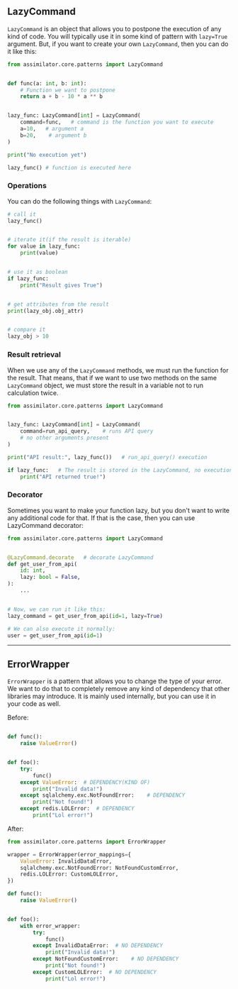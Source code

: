 ## LazyCommand

`LazyCommand` is an object that allows you to postpone the execution of any kind of code.
You will typically use it in some kind of pattern with `lazy=True` argument. But, if you want to create your own `LazyCommand`, then
you can do it like this:

```Python
from assimilator.core.patterns import LazyCommand


def func(a: int, b: int):
    # Function we want to postpone
    return a + b - 10 * a ** b


lazy_func: LazyCommand[int] = LazyCommand(
    command=func,   # command is the function you want to execute
    a=10,   # argument a
    b=20,    # argument b
)

print("No execution yet")

lazy_func() # function is executed here
```


### Operations

You can do the following things with `LazyCommand`:

```Python
# call it
lazy_func()


# iterate it(if the result is iterable)
for value in lazy_func:
    print(value)


# use it as boolean
if lazy_func:
    print("Result gives True")


# get attributes from the result
print(lazy_obj.obj_attr)


# compare it
lazy_obj > 10
```

### Result retrieval

When we use any of the `LazyCommand` methods, we must run the function for the result. That means, that if we want
to use two methods on the same `LazyCommand` object, we must store the result in a variable not to run calculation twice.

```Python
from assimilator.core.patterns import LazyCommand


lazy_func: LazyCommand[int] = LazyCommand(
    command=run_api_query,    # runs API query
    # no other arguments present
)

print("API result:", lazy_func())   # run_api_query() execution

if lazy_func:   # The result is stored in the LazyCommand, no execution needed
    print("API returned true!")
```

### Decorator

Sometimes you want to make your function lazy, but you don't want to write any additional code for that. If that is the
case, then you can use LazyCommand decorator:

```Python
from assimilator.core.patterns import LazyCommand


@LazyCommand.decorate   # decorate LazyCommand 
def get_user_from_api(
    id: int,
    lazy: bool = False,
):
    ...


# Now, we can run it like this:
lazy_command = get_user_from_api(id=1, lazy=True)

# We can also execute it normally:
user = get_user_from_api(id=1)
```

-----------------------------

## ErrorWrapper

`ErrorWrapper` is a pattern that allows you to change the type of your error. We want to do that to completely remove any
kind of dependency that other libraries may introduce. It is mainly used internally, but you can  use it in your code as well. 

Before:
```Python

def func():
    raise ValueError()


def foo():
    try:
        func()
    except ValueError:  # DEPENDENCY(KIND OF)
        print("Invalid data!")
    except sqlalchemy.exc.NotFoundError:    # DEPENDENCY
        print("Not found!")
    except redis.LOLError:  # DEPENDENCY
        print("Lol error!")

```

After:
```Python
from assimilator.core.patterns import ErrorWrapper

wrapper = ErrorWrapper(error_mappings={
    ValueError: InvalidDataError,
    sqlalchemy.exc.NotFoundError: NotFoundCustomError,
    redis.LOLError: CustomLOLError,
})

def func():
    raise ValueError()


def foo():
    with error_wrapper:
        try:
            func()
        except InvalidDataError:  # NO DEPENDENCY
            print("Invalid data!")
        except NotFoundCustomError:    # NO DEPENDENCY
            print("Not found!")
        except CustomLOLError:  # NO DEPENDENCY
            print("Lol error!")

```

